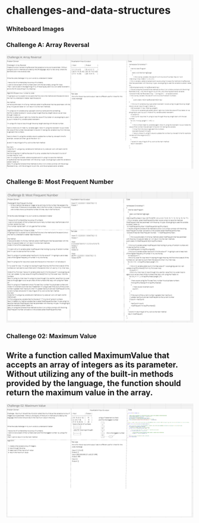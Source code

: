 # challenges-and-data-structures
### Whiteboard Images

### Challenge A: Array Reversal
![Array Reversal Whiteboard](cc1Miro.png)

### Challenge B: Most Frequent Number
![Most Frequent Number Whiteboard](cc2Miro.png)

### Challenge 02: Maximum Value
## Write a function called MaximumValue that accepts an array of integers as its parameter. Without utilizing any of the built-in methods provided by the language, the function should return the maximum value in the array.
![Maximum-Value](cc02.png)